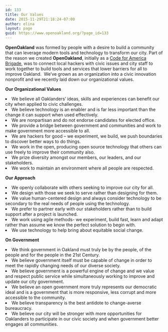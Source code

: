 ```yaml
---
id: 133
title: Our Values
date: 2015-11-29T21:18:24-07:00
author: elina
layout: page
guid: https://www.openoakland.org/?page_id=133
---
```

**OpenOakland** was formed by people with a desire to build a community that can leverage modern tools and technology to transform our city. Part of the reason we created **OpenOakland**, initially as a [Code for America Brigade](http://brigade.codeforamerica.org/brigade/about/), was to connect local hackers with civic issues and city staff to work together to build tools and services that lower barriers for all to improve Oakland.  We’ve grown as an organization into a civic innovation nonprofit and we recently laid down our organizational values.

<p dir="ltr">
  <strong>Our Organizational Values</strong>
</p>

<li dir="ltr">
  We believe all Oaklanders’ ideas, skills and experiences can benefit our city when applied to civic challenges.
</li>
<li dir="ltr">
  We believe technology is an enabler and is far less important than the change it can support when used effectively.
</li>
<li dir="ltr">
  We are nonpartisan and do not endorse candidates for elected office.
</li>
<li dir="ltr">
  We provide a bridge between government and communities and work to make government more accessible to all.
</li>
<li dir="ltr">
  We are hackers for good – we experiment, we build, we push boundaries to discover better ways to do things.
</li>
<li dir="ltr">
  We work in the open, producing open source technology that others can use freely to improve their community also.
</li>
<li dir="ltr">
  We prize diversity amongst our members, our leaders, and our stakeholders.
</li>
<li dir="ltr">
  We work to maintain an environment where all people are respected.
</li>

<p dir="ltr">
  <strong>Our Approach</strong>
</p>

<li dir="ltr">
  We openly collaborate with others seeking to improve our city for all.
</li>
<li dir="ltr">
  We design with those we seek to serve rather than designing for them.
</li>
<li dir="ltr">
  We value human-centered design and always consider technology to be secondary to the real needs of people using the technology.
</li>
<li dir="ltr">
  We prefer to partner early with our stakeholders rather than to build support after a project is launched.
</li>
<li dir="ltr">
  We work using agile methods- we experiment, build fast, learn and adapt rather than assume we know the perfect solution to begin with.
</li>
<li dir="ltr">
  We use technology to help bring about equitable social change.
</li>

<p dir="ltr">
  <strong>On Government</strong>
</p>

<li dir="ltr">
  We think government in Oakland must truly be by the people, of the people and for the people in the 21st Century.
</li>
<li dir="ltr">
  We believe government itself must be capable of change in order to meet the rapidly changing needs of our diverse society.
</li>
<li dir="ltr">
  We believe government is a powerful engine of change and we value and respect public service while simultaneously working to improve and update our city government.
</li>
<li dir="ltr">
  We believe an open government more truly represents our democratic ideal and is a government that is more responsive, less corrupt and more accessible to the community.
</li>
<li dir="ltr">
  We believe transparency is the best antidote to change-averse bureaucracy.
</li>
<li dir="ltr">
  We believe our city will be stronger with more opportunities for Oaklanders to participate in our civic society and when government better engages all communities.
</li>